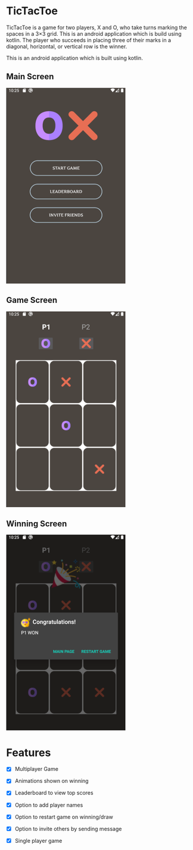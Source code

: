 # TicTacToe

TicTacToe is a game for two players, X and O, who take turns marking the spaces in a 3×3 grid.
This is an android application which is build using kotlin. The player who succeeds in placing three of their marks in a diagonal, horizontal, or vertical row is the winner.

This is an android application which is built using kotlin.

## Main Screen
![](main_screen.png)

## Game Screen
![](game_screen.png)

## Winning Screen
![](win.png)

# Features
- [x] Multiplayer Game
- [x] Animations shown on winning
- [x] Leaderboard to view top scores
- [x] Option to add player names
- [x] Option to restart game on winning/draw
- [x] Option to invite others by sending message
- [x] Single player game 

